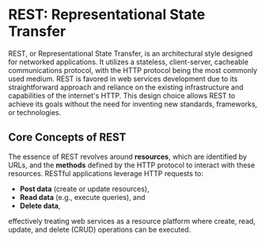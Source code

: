 # REST: Representational State Transfer

REST, or Representational State Transfer, is an architectural style designed for networked applications. It utilizes a stateless, client-server, cacheable communications protocol, with the HTTP protocol being the most commonly used medium. REST is favored in web services development due to its straightforward approach and reliance on the existing infrastructure and capabilities of the internet's HTTP. This design choice allows REST to achieve its goals without the need for inventing new standards, frameworks, or technologies.

## Core Concepts of REST

The essence of REST revolves around **resources**, which are identified by URLs, and the **methods** defined by the HTTP protocol to interact with these resources. RESTful applications leverage HTTP requests to:

- **Post data** (create or update resources),
- **Read data** (e.g., execute queries), and
- **Delete data**,

effectively treating web services as a resource platform where create, read, update, and delete (CRUD) operations can be executed.
